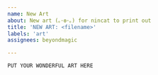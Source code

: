 ```yaml
---
name: New Art
about: New art (｡･ө･｡) for nincat to print out
title: 'NEW ART: <filename>'
labels: 'art'
assignees: beyondmagic

---
```


```
PUT YOUR WONDERFUL ART HERE
```
